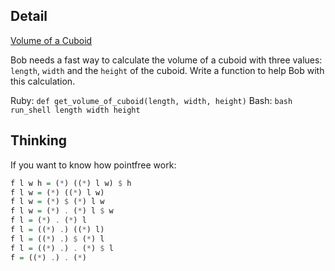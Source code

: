 ## Detail

[Volume of a Cuboid](https://www.codewars.com/kata/volume-of-a-cuboid/train/haskell)

Bob needs a fast way to calculate the volume of a cuboid with three values: `length`, `width` and the `height` of the cuboid. Write a function to help Bob with this calculation.

Ruby: `def get_volume_of_cuboid(length, width, height)` Bash: `bash run_shell length width height`

## Thinking

If you want to know how pointfree work:

```haskell
f l w h = (*) ((*) l w) $ h
f l w = (*) ((*) l w)
f l w = (*) $ (*) l w
f l w = (*) . (*) l $ w
f l = (*) . (*) l
f l = ((*) .) ((*) l)
f l = ((*) .) $ (*) l
f l = ((*) .) . (*) $ l
f = ((*) .) . (*)
```